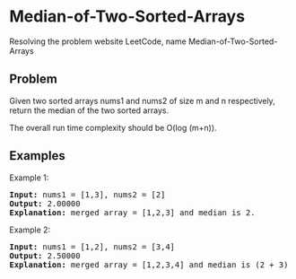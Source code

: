 # Median-of-Two-Sorted-Arrays
Resolving the problem website LeetCode, name Median-of-Two-Sorted-Arrays

## Problem
Given two sorted arrays nums1 and nums2 of size m and n respectively, return the median of the two sorted arrays.

The overall run time complexity should be O(log (m+n)).

## Examples
Example 1:
<pre>
<strong>Input:</strong> nums1 = [1,3], nums2 = [2]
<strong>Output:</strong> 2.00000
<strong>Explanation:</strong> merged array = [1,2,3] and median is 2.
</pre>

Example 2:
<pre>
<strong>Input:</strong> nums1 = [1,2], nums2 = [3,4]
<strong>Output:</strong> 2.50000
<strong>Explanation:</strong> merged array = [1,2,3,4] and median is (2 + 3) / 2 = 2.5.
</pre>

